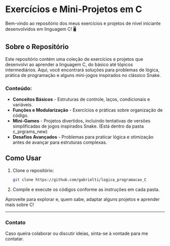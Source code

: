 # Exercícios e Mini-Projetos em C

Bem-vindo ao repositório dos meus exercícios e projetos de nível iniciante desenvolvidos em linguagem C! 🖥️

## Sobre o Repositório
Este repositório contém uma coleção de exercícios e projetos que desenvolvi ao aprender a linguagem C, do básico até tópicos intermediários. Aqui, você encontrará soluções para problemas de lógica, prática de programação e alguns mini-jogos inspirados no clássico Snake.

### Conteúdo:
- **Conceitos Básicos** - Estruturas de controle, laços, condicionais e variáveis.
- **Funções e Modularização** - Exercícios e práticas sobre organização de código.
- **Mini-Games** - Projetos divertidos, incluindo tentativas de versões simplificadas de jogos inspirados Snake. (Está dentro da pasta c_prgrams_new)
- **Desafios Avançados** - Problemas para praticar lógica e otimização antes de avançar para estruturas complexas.

## Como Usar
1. Clone o repositório:
    ```bash
    git clone https://github.com/gabrielti/logica_programacao_C
    ```
2. Compile e execute os códigos conforme as instruções em cada pasta.

Aproveite para explorar e, quem sabe, adaptar alguns projetos e aprender mais sobre C!

---

### Contato
Caso queira colaborar ou discutir ideias, sinta-se à vontade para me contatar.
